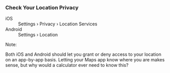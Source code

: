 ### Check Your Location Privacy

<dl>
    <dt>iOS</dt>
    <dd>Settings &rsaquo; Privacy &rsaquo; Location Services</dd>
    <dt>Android</dt>
    <dd>Settings &rsaquo; Location</dd>
</dl>

Note:

Both iOS and Android should let you grant or deny access to your location on an app-by-app basis. Letting your Maps app know where you are makes sense, but why would a calculator ever need to know this?
